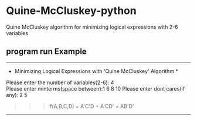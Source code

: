 # Quine-McCluskey-python
Quine McCluskey algorithm for minimizing logical expressions with 2-6 variables

## program run Example
--------------------------------------------------------------------
* Minimizing Logical Expressions with 'Quine McCluskey' Algorithm * 

 Please enter the number of variables(2-6): 4      
 Please enter minterms(space between):1 6 8 10
 Please enter dont cares(if any): 2 5

>>> f(A,B,C,D) = A'C'D + A'CD' + AB'D' 

--------------------------------------------------------------------
